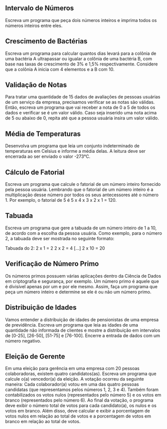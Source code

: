 ## Intervalo de Números
Escreva um programa que peça dois números inteiros e imprima todos os números inteiros entre eles.

## Crescimento de Bactérias
Escreva um programa para calcular quantos dias levará para a colônia de uma bactéria A ultrapassar ou igualar 
a colônia de uma bactéria B, com base nas taxas de crescimento de 3% e 1,5% respectivamente. Considere que a colônia A inicia com 4 elementos e a B com 10.

## Validação de Notas
Para tratar uma quantidade de 15 dados de avaliações de pessoas usuárias de um serviço da empresa, precisamos verificar se as notas são válidas.
Então, escreva um programa que vai receber a nota de 0 a 5 de todos os dados e verificar se é um valor válido. Caso seja inserido uma nota acima de 5 ou abaixo de 0, repita até que a 
pessoa usuária insira um valor válido.

## Média de Temperaturas
Desenvolva um programa que leia um conjunto indeterminado de temperaturas em Celsius e informe a média delas.
A leitura deve ser encerrada ao ser enviado o valor -273°C.

## Cálculo de Fatorial
Escreva um programa que calcule o fatorial de um número inteiro fornecido pela pessoa usuária. Lembrando que o fatorial de um número inteiro é a multiplicação desse 
número por todos os seus antecessores até o número 1. Por exemplo, o fatorial de 5 é 5 x 4 x 3 x 2 x 1 = 120.

## Tabuada
Escreva um programa que gere a tabuada de um número inteiro de 1 a 10, de acordo com a escolha da pessoa usuária. Como exemplo, para o número 2, a tabuada deve ser mostrada 
no seguinte formato:

Tabuada do 2:
2 x 1 = 2
2 x 2 = 4
[...]
2 x 10 = 20

## Verificação de Número Primo
Os números primos possuem várias aplicações dentro da Ciência de Dados em criptografia e segurança, por exemplo. Um número primo é aquele 
que é divisível apenas por um e por ele mesmo. Assim, faça um programa que peça um número inteiro e determine se ele é ou não um número primo.


## Distribuição de Idades
Vamos entender a distribuição de idades de pensionistas de uma empresa de previdência. Escreva um programa que leia as idades de 
uma quantidade não informada de clientes e mostre a distribuição em intervalos de [0-25], [26-50], [51-75] e [76-100]. Encerre a entrada de dados com um número negativo.


## Eleição de Gerente
Em uma eleição para gerência em uma empresa com 20 pessoas colaboradoras, existem quatro candidatos(as). Escreva um programa que 
calcule o(a) vencedor(a) da eleição. A votação ocorreu da seguinte maneira:
Cada colaborador(a) votou em uma das quatro pessoas candidatas (que representamos pelos números 1, 2, 3 e 4).
Também foram contabilizados os votos nulos (representados pelo número 5) e os votos em branco (representados pelo número 6).
Ao final da votação, o programa deve exibir o número total de votos para cada candidato(a), os nulos e os votos em branco. 
Além disso, deve calcular e exibir a porcentagem de votos nulos em relação ao total de votos e a porcentagem de votos em branco em relação ao total de votos.

